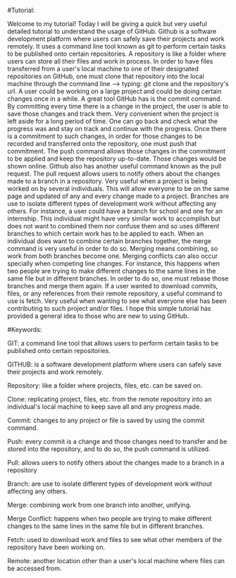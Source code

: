 #Tutorial:


Welcome to my tutorial!
Today I will be giving a quick but very useful detailed
 tutorial to understand the usage of GitHub. 
 Github is a software development platform where users can
 safely save their projects and work remotely. It uses a command line tool
 known as git to perform certain tasks to be published onto 
 certain repositories. A repository is like a folder where users
 can store all their files and work in process. In order to have
 files transferred from a user's local machine to one of their
 designated repositories on GitHub, one must clone that repository
 into the local machine through the command line --> typing:
 git clone and the repository's url. A user could be working on a large
 project and could be doing certain changes once in a while. A great tool
 GitHub has is the commit command. By committing every time there is
 a change in the project, the user is able to save those changes and 
 track them. Very convenient when the project is left aside for a long
 period of time. One can go back and check what the progress was and
 stay on track and continue with the progress. Once there is a commitment to
 such changes, in order for those changes to be recorded and transferred
 onto the repository, one must push that commitment. The push command 
 allows those changes in the commitment to be applied and keep the
 repository up-to-date. Those changes would be shown online. Github also
 has another useful command known as the pull request. The pull request
 allows users to notify others about the changes made to a branch in a 
 repository. Very useful when a project is being worked on by several 
 individuals. This will allow everyone to be on the same page and updated
 of any and every change made to a project. Branches are use to isolate
 different types of development work without affecting any others. For instance,
 a user could have a branch for school and one for an internship. This
 individual might have very similar work to accomplish but does not want to
 combined them nor confuse them and so uses different branches to which
 certain work has to be applied to each. When an individual does want to
 combine certain branches together, the merge command is very useful
 in order to do so. Merging means combining, so work from both branches become
 one. Merging conflicts can also occur specially when competing line changes. 
 For instance, this happens when two people are trying to make different changes to
 the same lines in the same file but in different branches. In order to do so, one must
 rebase those branches and merge them again. If a user wanted to download commits, files, or
 any references from their remote repository, a useful command to use
 is fetch. Very useful when wanting to see what everyone else has been contributing
 to such project and/or files. 
 I hope this simple tutorial has provided a general idea to those who
 are new to using GitHub. 
 

#Keywords:


GIT: a command line tool that allows users to perform certain tasks to be published onto 
      certain repositories.

GITHUB: is a software development platform where users can
         safely save their projects and work remotely.

Repository: like a folder where projects, files, etc. can be saved on.

Clone: replicating project, files, etc. from the remote repository into an individual's local machine to keep save 
all and any progress made. 

Commit: changes to any project or file is saved by using the commit command. 

Push: every commit is a change and those changes need to transfer and be stored into the repository, and to do so, the push command is utilized.

Pull: allows users to notify others about the changes made to a branch in a 
       repository

Branch: are use to isolate
         different types of development work without affecting any others.

Merge: combining work from one branch into another, unifying. 

Merge Conflict: happens when two people are trying to make different changes to
                 the same lines in the same file but in different branches.

Fetch: used to download work and files to see what other members of the repository have been working on.

Remote: another location other than a user's local machine where files can be accessed from.
